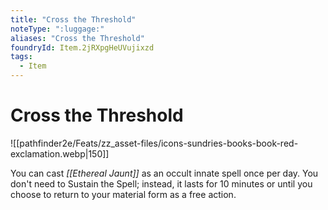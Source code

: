 ```yaml
---
title: "Cross the Threshold"
noteType: ":luggage:"
aliases: "Cross the Threshold"
foundryId: Item.2jRXpgHeUVujixzd
tags:
  - Item
---
```


# Cross the Threshold
![[pathfinder2e/Feats/zz_asset-files/icons-sundries-books-book-red-exclamation.webp|150]]

You can cast _[[Ethereal Jaunt]]_ as an occult innate spell once per day. You don't need to Sustain the Spell; instead, it lasts for 10 minutes or until you choose to return to your material form as a free action.
